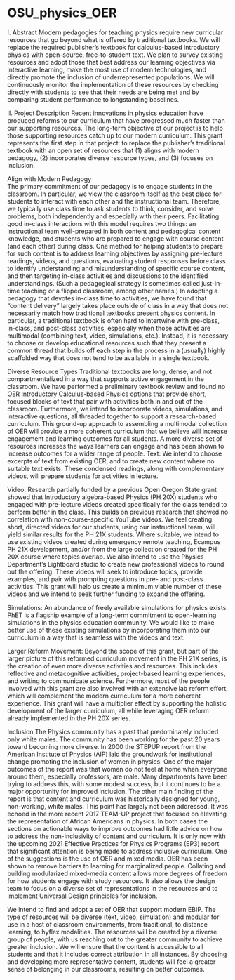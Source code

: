 # OSU_physics_OER
I. Abstract
Modern pedagogies for teaching physics require new curricular resources that go beyond what is offered by traditional textbooks. We will replace the required publisher’s textbook for calculus-based introductory physics with open-source, free-to-student text. We plan to survey existing resources and adopt those that best address our learning objectives via interactive learning, make the most use of modern technologies, and directly promote the inclusion of underrepresented populations. We will continuously monitor the implementation of these resources by checking directly with students to see that their needs are being met and by comparing student performance to longstanding baselines.

II. Project Description 
Recent innovations in physics education have produced reforms to our curriculum that have progressed much faster than our supporting resources. The long-term objective of our project is to help those supporting resources catch up to our modern curriculum. This grant represents the first step in that project: to replace the publisher’s traditional textbook with an open set of resources that (1) aligns with modern pedagogy, (2) incorporates diverse resource types, and (3) focuses on inclusion.

Align with Modern Pedagogy  
The primary commitment of our pedagogy is to engage students in the classroom. In particular, we view the classroom itself as the best place for students to interact with each other and the instructional team. Therefore, we typically use class time to ask students to think, consider, and solve problems, both independently and especially with their peers. Facilitating good in-class interactions with this model requires two things: an instructional team well-prepared in both content and pedagogical content knowledge, and students who are prepared to engage with course content (and each other) during class.
One method for helping students to prepare for such content is to address learning objectives by assigning pre-lecture readings, videos, and questions, evaluating student responses before class to identify understanding and misunderstanding of specific course content, and then targeting in-class activities and discussions to the identified understandings. (Such a pedagogical strategy is sometimes called just-in-time teaching or a flipped classroom, among other names.)
In adopting a pedagogy that devotes in-class time to activities, we have found that “content delivery” largely takes place outside of class in a way that does not necessarily match how traditional textbooks present physics content. In particular, a traditional textbook is often hard to intertwine with pre-class, in-class, and post-class activities, especially when those activities are multimodal (combining text, video, simulations, etc.). Instead, it is necessary to choose or develop educational resources such that they present a common thread that builds off each step in the process in a (usually) highly scaffolded way that does not tend to be available in a single textbook.

Diverse Resource Types
Traditional textbooks are long, dense, and not compartmentalized in a way that supports active engagement in the classroom. We have performed a preliminary textbook review and found no OER Introductory Calculus-based Physics options that provide short, focused blocks of text that pair with activities both in and out of the classroom. Furthermore, we intend to incorporate videos, simulations, and interactive questions, all threaded together to support a research-based curriculum. This ground-up approach to assembling a multimodal collection of OER will provide a more coherent curriculum that we believe will increase engagement and learning outcomes for all students. A more diverse set of resources increases the ways learners can engage and has been shown to increase outcomes for a wider range of people.
Text: We intend to choose excerpts of text from existing OER, and to create new content where no suitable text exists. These condensed readings, along with complementary videos, will prepare students for activities in lecture.

Video: Research partially funded by a previous Open Oregon State grant showed that Introductory algebra-based Physics (PH 20X) students who engaged with pre-lecture videos created specifically for the class tended to perform better in the class. This builds on previous research that showed no correlation with non-course-specific YouTube videos. We feel creating short, directed videos for our students, using our instructional team, will yield similar results for the PH 21X students. Where suitable, we intend to use existing videos created during emergency remote teaching, Ecampus PH 21X development, and/or from the large collection created for the PH 20X course where topics overlap. We also intend to use the Physics Department’s Lightboard studio to create new professional videos to round out the offering. These videos will seek to introduce topics, provide examples, and pair with prompting questions in pre- and post-class activities. This grant will help us create a minimum viable number of these videos and we intend to seek further funding to expand the offering. 

Simulations: An abundance of freely available simulations for physics exists. PhET is a flagship example of a long-term commitment to open-learning simulations in the physics education community. We would like to make better use of these existing simulations by incorporating them into our curriculum in a way that is seamless with the videos and text. 

Larger Reform Movement: Beyond the scope of this grant, but part of the larger picture of this reformed curriculum movement in the PH 21X series, is the creation of even more diverse activities and resources. This includes reflective and metacognitive activities, project-based learning experiences, and writing to communicate science. Furthermore, most of the people involved with this grant are also involved with an extensive lab reform effort, which will complement the modern curriculum for a more coherent experience. This grant will have a multiplier effect by supporting the holistic development of the larger curriculum, all while leveraging OER reform already implemented in the PH 20X series. 

Inclusion
The Physics community has a past that predominately included only white males. The community has been working for the past 20 years toward becoming more diverse. In 2000 the STEPUP report from the American Institute of Physics (AIP) laid the groundwork for institutional change promoting the inclusion of women in physics. One of the major outcomes of the report was that women do not feel at home when everyone around them, especially professors, are male. Many departments have been trying to address this, with some modest success, but it continues to be a major opportunity for improved inclusion. The other main finding of the report is that content and curriculum was historically designed for young, non-working, white males. This point has largely not been addressed. It was echoed in the more recent 2017 TEAM-UP project that focused on elevating the representation of African Americans in physics. In both cases the sections on actionable ways to improve outcomes had little advice on how to address the non-inclusivity of content and curriculum. It is only now with the upcoming 2021 Effective Practices for Physics Programs (EP3) report that significant attention is being made to address inclusive curriculum. One of the suggestions is the use of OER and mixed media.
OER has been shown to remove barriers to learning for marginalized people. Collating and building modularized mixed-media content allows more degrees of freedom for how students engage with study resources. It also allows the design team to focus on a diverse set of representations in the resources and to implement Universal Design principles for inclusion.

We intend to find and adopt a set of OER that support modern EBIP. The type of resources will be diverse (text, video, simulation) and modular for use in a host of classroom environments, from traditional, to distance learning, to hyflex modalities. The resources will be created by a diverse group of people, with us reaching out to the greater community to achieve greater inclusion. We will ensure that the content is accessible to all students and that it includes correct attribution in all instances. By choosing and developing more representative content, students will feel a greater sense of belonging in our classrooms, resulting on better outcomes.  

